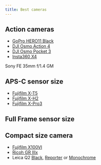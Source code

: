 ```yaml
---
title: Best cameras
---
```


## Action cameras

- [GoPro HERO11 Black](https://gopro.com/en/cz/shop/cameras/hero11-black/CHDHX-111-master.html)
- [DJI Osmo Action 4](https://www.dji.com/cz/osmo-action-4)
- [DJI Osmo Pocket 3](https://www.dji.com/cz/osmo-pocket-3)
- [Insta360 X4](https://www.insta360.com/product/insta360-x4)

Sony FE 35mm f/1.4 GM

## APS-C sensor size

- [Fujifilm X-T5](https://fujifilm-x.com/global/products/cameras/x-t5/)
- [Fujifilm X-H2](https://fujifilm-x.com/global/products/cameras/x-h2/)
- [Fujifilm X-Pro3](https://fujifilm-x.com/en-us/products/cameras/x-pro3/)

## Full Frame sensor size


## Compact size camera

- [Fujifilm X100VI](https://fujifilm-x.com/en-us/products/cameras/x100vi/)
- [Ricoh GR IIIx](http://www.ricoh-imaging.co.jp/english/products/gr-3/)
- Leica Q2 [Black](https://leica-camera.com/en-SG/photography/cameras/q/q2-black), [Reporter](https://leica-camera.com/en-SG/photography/cameras/q/q2-reporter) or [Monochrome](https://leica-camera.com/en-SG/photography/cameras/q/q2-monochrom)
